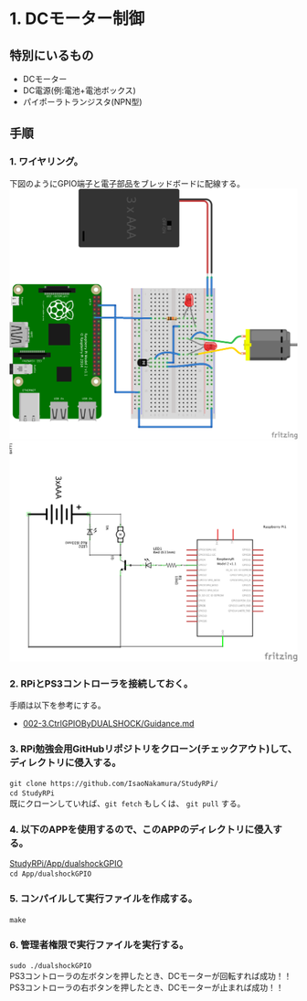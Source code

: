 # 1. DCモーター制御
## 特別にいるもの
* DCモーター
* DC電源(例:電池+電池ボックス)
* パイポーラトランジスタ(NPN型)

## 手順
### 1. ワイヤリング。
下図のようにGPIO端子と電子部品をブレッドボードに配線する。  
![Bread](https://github.com/IsaoNakamura/StudyRPi/blob/master/Doc/Wiring/RPi_CtrlDCMotor/RPi_CtrlDCMotor_bread.png?raw=true)  
![Circuit](https://github.com/IsaoNakamura/StudyRPi/blob/master/Doc/Wiring/RPi_CtrlDCMotor/RPi_CtrlDCMotor_circuit.png?raw=true)  

### 2. RPiとPS3コントローラを接続しておく。
手順は以下を参考にする。  
* [002-3.CtrlGPIOByDUALSHOCK/Guidance.md](https://github.com/IsaoNakamura/StudyRPi/blob/master/Doc/StudyMenu/002-3.CtrlGPIOByDUALSHOCK/Guidance.md)

### 3. RPi勉強会用GitHubリポジトリをクローン(チェックアウト)して、ディレクトリに侵入する。  
``git clone https://github.com/IsaoNakamura/StudyRPi/``  
``cd StudyRPi``  
  既にクローンしていれば、``git fetch`` もしくは、 ``git pull`` する。

### 4. 以下のAPPを使用するので、このAPPのディレクトリに侵入する。  
[StudyRPi/App/dualshockGPIO](https://github.com/IsaoNakamura/StudyRPi/blob/master/App/dualshockGPIO)  
``cd App/dualshockGPIO`` 

### 5. コンパイルして実行ファイルを作成する。  
``make``  

### 6. 管理者権限で実行ファイルを実行する。  
``sudo ./dualshockGPIO``  
PS3コントローラの左ボタンを押したとき、DCモーターが回転すれば成功！！  
PS3コントローラの右ボタンを押したとき、DCモーターが止まれば成功！！  